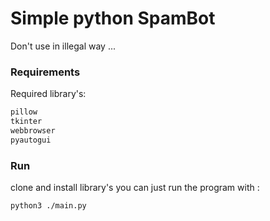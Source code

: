 # Simple python SpamBot
Don't use in illegal way ...

### Requirements
Required library's:
```python
pillow
tkinter
webbrowser
pyautogui
```
### Run

clone and install library's you can just run the program with :
```bash
python3 ./main.py
```
